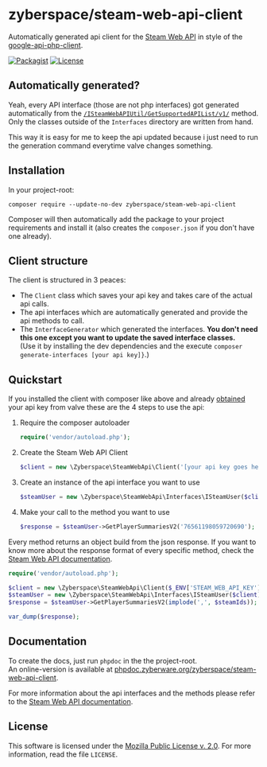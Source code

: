zyberspace/steam-web-api-client
===============================
Automatically generated api client for the [Steam Web API](https://developer.valvesoftware.com/wiki/Steam_Web_API) in style of the [google-api-php-client](https://github.com/google/google-api-php-client/).

[![Packagist](https://img.shields.io/packagist/v/zyberspace/steam-web-api-client.svg)](https://packagist.org/packages/zyberspace/steam-web-api-client)
[![License](https://img.shields.io/packagist/l/zyberspace/steam-web-api-client.svg)](https://www.mozilla.org/MPL/2.0/)

Automatically generated?
------------------------
Yeah, every API interface (those are not php interfaces) got generated automatically from the [`/ISteamWebAPIUtil/GetSupportedAPIList/v1/`](https://github.com/zyberspace/php-steam-web-api-client/blob/master/lib/Zyberspace/SteamWebApi/Interfaces/ISteamWebAPIUtil.php#L16-L23) method. Only the classes outside of the `Interfaces` directory are written from hand.

This way it is easy for me to keep the api updated because i just need to run the generation command everytime valve changes something.

Installation
------------

In your project-root:

```shell
composer require --update-no-dev zyberspace/steam-web-api-client
```
Composer will then automatically add the package to your project requirements and install it (also creates the `composer.json` if you don't have one already).

Client structure
----------------
The client is structured in 3 peaces:

  - The `Client` class which saves your api key and takes care of the actual api calls.
  - The api interfaces which are automatically generated and provide the api methods to call.
  - The `InterfaceGenerator` which generated the interfaces. **You don't need this one except you want to update the saved interface classes.**  
  (Use it by installing the dev dependencies and the execute `composer generate-interfaces [your api key]}`.)

Quickstart
----------
If you installed the client with composer like above and already [obtained](http://steamcommunity.com/dev/apikey) your api key from valve these are the 4 steps to use the api:

  1. Require the composer autoloader

     ```php
     require('vendor/autoload.php');
     ```

  2. Create the Steam Web API Client

     ```php
     $client = new \Zyberspace\SteamWebApi\Client('[your api key goes here]');
     ```

  3. Create an instance of the api interface you want to use

     ```php
     $steamUser = new \Zyberspace\SteamWebApi\Interfaces\ISteamUser($client);
     ```

  4. Make your call to the method you want to use

     ```php
     $response = $steamUser->GetPlayerSummariesV2('76561198059720690');
     ```

Every method returns an object build from the json response. If you want to know more about the response format of every specific method, check the [Steam Web API documentation](https://developer.valvesoftware.com/wiki/Steam_Web_API).

```php
require('vendor/autoload.php');

$client = new \Zyberspace\SteamWebApi\Client($_ENV['STEAM_WEB_API_KEY']);
$steamUser = new \Zyberspace\SteamWebApi\Interfaces\ISteamUser($client);
$response = $steamUser->GetPlayerSummariesV2(implode(',', $steamIds));

var_dump($response);
```

Documentation
-------------
To create the docs, just run `phpdoc` in the the project-root.  
An online-version is available at [phpdoc.zyberware.org/zyberspace/steam-web-api-client](http://phpdoc.zyberware.org/zyberspace/steam-web-api-client/).

For more information about the api interfaces and the methods please refer to the [Steam Web API documentation](https://developer.valvesoftware.com/wiki/Steam_Web_API).

License
-------
This software is licensed under the [Mozilla Public License v. 2.0](http://mozilla.org/MPL/2.0/). For more information, read the file `LICENSE`.
